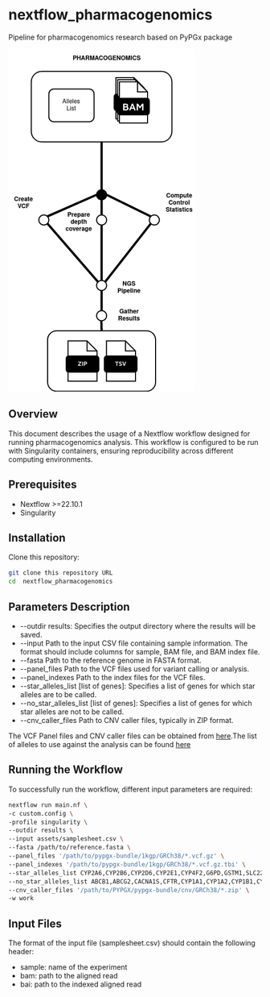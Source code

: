 # nextflow_pharmacogenomics
Pipeline for pharmacogenomics research based on PyPGx package

![Pipeline Structure](./assets/pcgx.png)

## Overview
This document describes the usage of a Nextflow workflow designed for running pharmacogenomics analysis. This workflow is configured to be run with Singularity containers, ensuring reproducibility across different computing environments.

## Prerequisites
- Nextflow >=22.10.1
- Singularity

## Installation
Clone this repository:
```bash
git clone this repository URL
cd  nextflow_pharmacogenomics
```

## Parameters Description
- --outdir results: Specifies the output directory where the results will be saved.
- --input Path to the input CSV file containing sample information. The format should include columns for sample, BAM file, and BAM index file.
- --fasta Path to the reference genome in FASTA format.
- --panel_files Path to the VCF files used for variant calling or analysis.
- --panel_indexes Path to the index files for the VCF files.
- --star_alleles_list [list of genes]: Specifies a list of genes for which star alleles are to be called.
- --no_star_alleles_list [list of genes]: Specifies a list of genes for which star alleles are not to be called.
- --cnv_caller_files Path to CNV caller files, typically in ZIP format.

The VCF Panel files and CNV caller files can be obtained from [here](https://pypgx.readthedocs.io/en/latest/).The list of alleles to use against the analysis can be found [here](https://pypgx.readthedocs.io/en/latest/genes.html)


## Running the Workflow
To successfully run the workflow, different input parameters are required:

```bash
nextflow run main.nf \
-c custom.config \
-profile singularity \
--outdir results \
--input assets/samplesheet.csv \
--fasta /path/to/reference.fasta \
--panel_files '/path/to/pypgx-bundle/1kgp/GRCh38/*.vcf.gz' \
--panel_indexes '/path/to/pypgx-bundle/1kgp/GRCh38/*.vcf.gz.tbi' \
--star_alleles_list CYP2A6,CYP2B6,CYP2D6,CYP2E1,CYP4F2,G6PD,GSTM1,SLC22A2,SULT1A1,UGT1A4,UGT2B15,UGT2B17 \
--no_star_alleles_list ABCB1,ABCG2,CACNA1S,CFTR,CYP1A1,CYP1A2,CYP1B1,CYP2A13,CYP2C8,CYP2C9,CYP2C19,CYP2F1,CYP2J2,CYP2R1,CYP2S1,CYP2W1,CYP3A4,CYP3A5,CYP3A7,CYP3A43,CYP4A11,CYP4A22,CYP4B1,CYP17A1,CYP19A1,CYP26A1,DPYD,F5,GSTP1,IFNL3,NAT1,NAT2,NUDT15,POR,PTGIS,RYR1,SLC15A2,SLCO1B1,SLCO1B3,SLCO2B1,TBXAS1,TPMT,UGT1A1,UGT2B7,VKORC1,XPC \
--cnv_caller_files '/path/to/PYPGX/pypgx-bundle/cnv/GRCh38/*.zip' \
-w work
```
## Input Files
The format of the input file (samplesheet.csv) should contain the following header:

- sample: name of the experiment
- bam: path to the aligned read
- bai: path to the indexed aligned read

